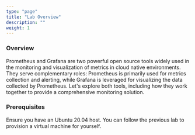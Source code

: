 ```yaml
---
type: "page"
title: "Lab Overview"
description: ""
weight: 1
---
```


### Overview

Prometheus and Grafana are two powerful open source tools widely used in the monitoring and visualization of metrics in cloud native environments. They serve complementary roles: Prometheus is primarily used for metrics collection and alerting, while Grafana is leveraged for visualizing the data collected by Prometheus. Let's explore both tools, including how they work together to provide a comprehensive monitoring solution.

### Prerequisites

Ensure you have an Ubuntu 20.04 host. You can follow the previous lab to provision a virtual machine for yourself.
